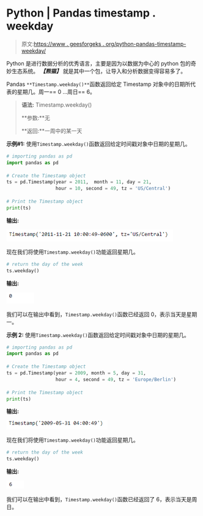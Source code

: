 # Python | Pandas timestamp . weekday

> 原文:[https://www . geesforgeks . org/python-pandas-timestamp-weekday/](https://www.geeksforgeeks.org/python-pandas-timestamp-weekday/)

Python 是进行数据分析的优秀语言，主要是因为以数据为中心的 python 包的奇妙生态系统。 ***【熊猫】*** 就是其中一个包，让导入和分析数据变得容易多了。

Pandas `**Timestamp.weekday()**`函数返回给定 Timestamp 对象中的日期所代表的星期几。周一== 0 …周日== 6。

> **语法:** Timestamp.weekday()
> 
> **参数:**无
> 
> **返回:**一周中的某一天

**示例#1:** 使用`Timestamp.weekday()`函数返回给定时间戳对象中日期的星期几。

```py
# importing pandas as pd
import pandas as pd

# Create the Timestamp object
ts = pd.Timestamp(year = 2011,  month = 11, day = 21, 
                  hour = 10, second = 49, tz = 'US/Central') 

# Print the Timestamp object
print(ts)
```

**输出:**

![](img/46bacf48d4678c79bc6cd69f1866e796.png)

现在我们将使用`Timestamp.weekday()`功能返回星期几。

```py
# return the day of the week
ts.weekday()
```

**输出:**

![](img/8ef9eb193270dcb03ad578fc8058a5c6.png)

我们可以在输出中看到，`Timestamp.weekday()`函数已经返回 0，表示当天是星期一。

**示例 2:** 使用`Timestamp.weekday()`函数返回给定时间戳对象中日期的星期几。

```py
# importing pandas as pd
import pandas as pd

# Create the Timestamp object
ts = pd.Timestamp(year = 2009, month = 5, day = 31, 
                  hour = 4, second = 49, tz = 'Europe/Berlin')

# Print the Timestamp object
print(ts)
```

**输出:**

![](img/7a8204280757021b74e4088cca2b61e9.png)

现在我们将使用`Timestamp.weekday()`功能返回星期几。

```py
# return the day of the week
ts.weekday()
```

**输出:**

![](img/278112fbb15ac00e624f0aa21bccf8e2.png)

我们可以在输出中看到，`Timestamp.weekday()`函数已经返回了 6，表示当天是周日。